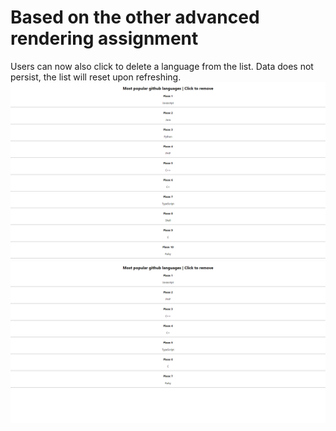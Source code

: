 # Based on the other advanced rendering assignment
Users can now also click to delete a language from the list. Data does not persist, the list will reset upon refreshing.
![(event example)](../assets/advRenderingRemove.png)
![(event example)](../assets/advRenderingRemove2.png)